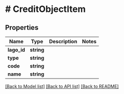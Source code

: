 # # CreditObjectItem

## Properties

Name | Type | Description | Notes
------------ | ------------- | ------------- | -------------
**lago_id** | **string** |  |
**type** | **string** |  |
**code** | **string** |  |
**name** | **string** |  |

[[Back to Model list]](../../README.md#models) [[Back to API list]](../../README.md#endpoints) [[Back to README]](../../README.md)
